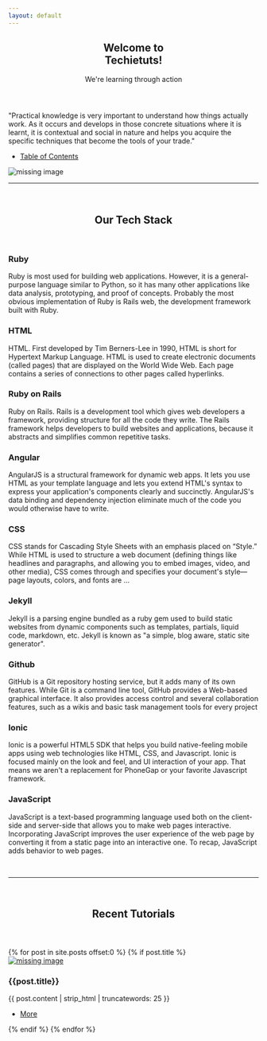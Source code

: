 ```yaml
---
layout: default
---
```

<!-- Banner -->
<section id="banner">

 <div class="content">
  <header>
   <h1>Welcome to<br />
   Techietuts!</h1>
   <p>We're learning through action</p>
  </header>
  <p>"Practical knowledge is very important to understand how things actually work. As it occurs and develops in those concrete situations where it is learnt, it is contextual and social in nature and helps you acquire the specific techniques that become the tools of your trade."</p>
  <ul class="actions">
   <li><a href="{{ root_url }}/table_of_contents" class="button big">Table of Contents</a></li>
  </ul>
 </div>

 <span class="image object">
 <img srcset="
  https://drive.google.com/uc?id=1ahW2LSkoNWGVCEh2U-v_PkVUIMn4fHfz 1x,
  https://drive.google.com/uc?id=1ahW2LSkoNWGVCEh2U-v_PkVUIMn4fHfz 2x
" alt="missing image">
 </span>

</section>

<hr>
<br>

<!-- Section -->
<section>
 <header class="major">
  <h2>Our Tech Stack</h2>
 </header>

 <div class="features">
  <article>
   <span class="icon fa-gem"></span>
   <div class="content">
    <h3>Ruby</h3>
     <p>Ruby is most used for building web applications. However, it is a general-purpose language similar to Python, so it has many other applications like data analysis, prototyping, and proof of concepts. Probably the most obvious implementation of Ruby is Rails web, the development framework built with Ruby.</p>
   </div>
  </article>

  <article>
   <span class="icon solid fa-gem"></span>
   <div class="content">
    <h3>HTML</h3>
     <p>HTML. First developed by Tim Berners-Lee in 1990, HTML is short for Hypertext Markup Language. HTML is used to create electronic documents (called pages) that are displayed on the World Wide Web. Each page contains a series of connections to other pages called hyperlinks.</p>
   </div>
  </article>

  <article>
   <span class="icon solid fa-gem"></span>
   <div class="content">
    <h3>Ruby on Rails</h3>
     <p>Ruby on Rails. Rails is a development tool which gives web developers a framework, providing structure for all the code they write. The Rails framework helps developers to build websites and applications, because it abstracts and simplifies common repetitive tasks.</p>
   </div>
  </article>

  <article>
   <span class="icon solid fa-gem"></span>
   <div class="content">
    <h3>Angular</h3>
     <p>AngularJS is a structural framework for dynamic web apps. It lets you use HTML as your template language and lets you extend HTML's syntax to express your application's components clearly and succinctly. AngularJS's data binding and dependency injection eliminate much of the code you would otherwise have to write.</p>
   </div>
  </article>

  <article>
   <span class="icon solid fa-gem"></span>
   <div class="content">
    <h3>CSS</h3>
     <p>CSS stands for Cascading Style Sheets with an emphasis placed on “Style.” While HTML is used to structure a web document (defining things like headlines and paragraphs, and allowing you to embed images, video, and other media), CSS comes through and specifies your document's style—page layouts, colors, and fonts are ...</p>
   </div>
  </article>

  <article>
   <span class="icon solid fa-gem"></span>
   <div class="content">
    <h3>Jekyll</h3>
     <p>Jekyll is a parsing engine bundled as a ruby gem used to build static websites from dynamic components such as templates, partials, liquid code, markdown, etc. Jekyll is known as "a simple, blog aware, static site generator".</p>
   </div>
  </article>

  <article>
   <span class="icon solid fa-gem"></span>
   <div class="content">
    <h3>Github</h3>
     <p>GitHub is a Git repository hosting service, but it adds many of its own features. While Git is a command line tool, GitHub provides a Web-based graphical interface. It also provides access control and several collaboration features, such as a wikis and basic task management tools for every project</p>
   </div>
  </article>

  <article>
   <span class="icon solid fa-gem"></span>
   <div class="content">
    <h3>Ionic</h3>
     <p>Ionic is a powerful HTML5 SDK that helps you build native-feeling mobile apps using web technologies like HTML, CSS, and Javascript. Ionic is focused mainly on the look and feel, and UI interaction of your app. That means we aren't a replacement for PhoneGap or your favorite Javascript framework.</p>
   </div>
  </article>

  <article>
   <span class="icon solid fa-gem"></span>
   <div class="content">
    <h3>JavaScript</h3>
     <p>JavaScript is a text-based programming language used both on the client-side and server-side that allows you to make web pages interactive. Incorporating JavaScript improves the user experience of the web page by converting it from a static page into an interactive one. To recap, JavaScript adds behavior to web pages.</p>
   </div>
  </article>

 </div>

</section>


<br>
<hr>
<br>


<!-- Section -->
<section>
 <header class="major">
  <h2>Recent Tutorials</h2>
 </header>

 <div class="posts">
   {% for post in site.posts offset:0 %}
   {% if post.title %}
  <article>
   <a href="{{ root_url }}{{ post.url | prepend: site.baseurl }}" class="image">
    <img srcset="
     {{post.img 1x}},
     {{post.img 2x}}
" alt="missing image">
   </a>

   <h3>{{post.title}}</h3>
    <p>{{ post.content | strip_html | truncatewords: 25 }}</p>
   <ul class="actions">
    <li><a href="{{ root_url }}{{ post.url | prepend: site.baseurl }}" class="button">More</a></li>
   </ul>
  </article>
   {% endif %}
   {% endfor %}

 </div>

</section>

